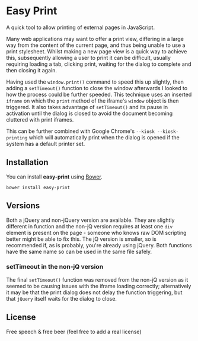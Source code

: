 # Easy Print

A quick tool to allow printing of external pages in JavaScript.

Many web applications may want to offer a print view, differing in a large way from the content of the current page, and thus being unable to use a print stylesheet. Whilst making a new page view is a quick way to achieve this, subsequently allowing a user to print it can be difficult, usually requiring loading a tab, clicking print, waiting for the dialog to complete and then closing it again.

Having used the `window.print()` command to speed this up slightly, then adding a `setTimeout()` function to close the window afterwards I looked to how the process could be further speeded. This technique uses an inserted `iframe` on which the `print` method of the iframe's `window` object is then triggered. It also takes advantage of `setTimeout()` and its pause in activation until the dialog is closed to avoid the document becoming cluttered with print iframes.

This can be further combined with Google Chrome's `--kiosk --kiosk-printing` which will automatically print when the dialog is opened if the system has a default printer set.

## Installation

You can install __easy-print__ using [Bower](http://bower.io).

	bower install easy-print

## Versions

Both a jQuery and non-jQuery version are available. They are slightly different in function and the non-jQ version requires at least one `div` element is present on the page - someone who knows raw DOM scripting better might be able to fix this. The jQ version is smaller, so is recommended if, as is probably, you're already using jQuery. Both functions have the same name so can be used in the same file safely.

### setTimeout in the non-jQ version

The final `setTimeout()` function was removed from the non-jQ version as it seemed to be causing issues with the iframe loading correctly; alternatively it may be that the print dialog does not delay the function triggering, but that `jQuery` itself waits for the dialog to close.

## License

Free speech & free beer (feel free to add a real license)